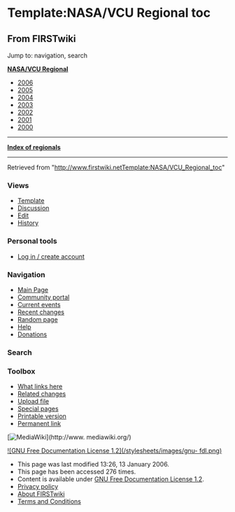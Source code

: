 # Template:NASA/VCU Regional toc

## From FIRSTwiki

Jump to: navigation, search

**[NASA/VCU Regional](NASA/VCU_Regional "NASA/VCU Regional")**

- [2006](NASA/VCU_Regional_%282006%29 "NASA/VCU Regional \(2006\)")
- [2005](/index.php?title=NASA/VCU_Regional_%282005%29&action=edit "NASA/VCU Regional \(2005\)")
- [2004](NASA/VCU_Regional_%282004%29 "NASA/VCU Regional \(2004\)")
- [2003](/index.php?title=NASA/VCU_Regional_%282003%29&action=edit "NASA/VCU Regional \(2003\)")
- [2002](/index.php?title=NASA/VCU_Regional_%282002%29&action=edit "NASA/VCU Regional \(2002\)")
- [2001](/index.php?title=NASA/VCU_Regional_%282001%29&action=edit "NASA/VCU Regional \(2001\)")
- [2000](/index.php?title=NASA/VCU_Regional_%282000%29&action=edit "NASA/VCU Regional \(2000\)")

--------------------------------------------------------------------------------

**[Index of regionals](Index_of_regionals "Index of regionals")**

--------------------------------------------------------------------------------

Retrieved from "<http://www.firstwiki.netTemplate:NASA/VCU_Regional_toc>"

### Views

- [Template](Template:NASA/VCU_Regional_toc)
- [Discussion](/index.php?title=Template_talk:NASA/VCU_Regional_toc&action=edit)
- [Edit](/index.php?title=Template:NASA/VCU_Regional_toc&action=edit)
- [History](/index.php?title=Template:NASA/VCU_Regional_toc&action=history)

### Personal tools

- [Log in / create account](/index.php?title=Special:Userlogin&returnto=Template:NASA/VCU_Regional_toc)

[](Main_Page "Main Page")

### Navigation

- [Main Page](Main_Page)
- [Community portal](FIRSTwiki:Community_portal)
- [Current events](Current_events)
- [Recent changes](Special:Recentchanges)
- [Random page](Special:Random)
- [Help](Help:Contents)
- [Donations](FIRSTwiki:Site_support)

### Search

### Toolbox

- [What links here](Special:Whatlinkshere/Template:NASA/VCU_Regional_toc)
- [Related changes](Special:Recentchangeslinked/Template:NASA/VCU_Regional_toc)
- [Upload file](Special:Upload)
- [Special pages](Special:Specialpages)
- [Printable version](/index.php?title=Template:NASA/VCU_Regional_toc&printable=yes)
- [Permanent link](/index.php?title=Template:NASA/VCU_Regional_toc&oldid=42356)

[![MediaWiki](/skins/common/images/poweredby_mediawiki_88x31.png)](http://www.
mediawiki.org/)

[![GNU Free Documentation License 1.2](/stylesheets/images/gnu-
fdl.png)](http://www.gnu.org/copyleft/fdl.html)

- This page was last modified 13:26, 13 January 2006.
- This page has been accessed 276 times.
- Content is available under [GNU Free Documentation License 1.2](http://www.gnu.org/copyleft/fdl.html "http://www.gnu.org/copyleft/fdl.html").
- [Privacy policy](FIRSTwiki:Privacy_policy "FIRSTwiki:Privacy policy")
- [About FIRSTwiki](FIRSTwiki:About "FIRSTwiki:About")
- [Terms and Conditions](FIRSTwiki:Terms_and_conditions "FIRSTwiki:Terms and conditions")
